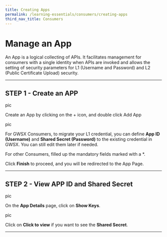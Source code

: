 ```yaml
---
title: Creating Apps
permalink: /learning-essentials/consumers/creating-apps
third_nav_title: Consumers
---
```


# Manage an App

An App is a logical collecting of APIs. It facilitates management for consumers with a single identity when APIs are invoked and allows the setting of security parameters for L1 (Username and Password) and L2 (Public Certificate Upload) security.

---

## STEP 1 - Create an APP

pic

Create an App by clicking on the + icon, and double click Add App

pic

For GWSX Consumers, to migrate your L1 credential, you can define **App ID (Username)** and **Shared Secret (Password)** to the existing credential in GWSX. You can still edit them later if needed.

For other Consumers, filled up the mandatory fields marked with a \*.

Click **Finish** to proceed, and you will be redirected to the App Page.

---

## STEP 2 - View APP ID and Shared Secret

pic

On the **App Details** page, click on **Show Keys**.

pic

Click on **Click to view** if you want to see the **Shared Secret**.

---
